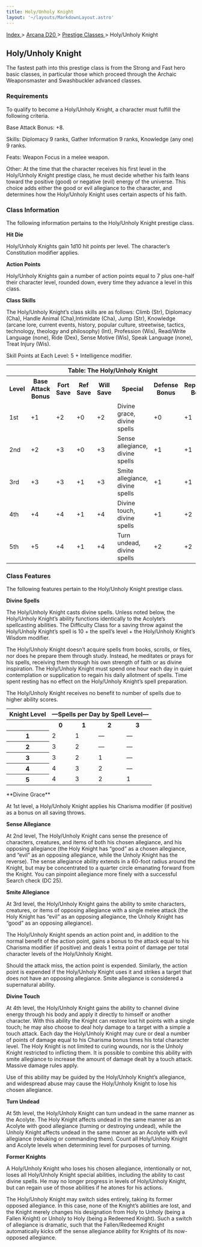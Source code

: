 ```yaml
---
title: Holy/Unholy Knight
layout: '~/layouts/MarkdownLayout.astro'
---
```


[ Index ](/) > [ Arcana D20 ](/arcana.d20.srd) > [ Prestige Classes ](/arcana.d20.srd/prestige.classes) > Holy/Unholy Knight

##  Holy/Unholy Knight

The fastest path into this prestige class is from the Strong and Fast hero
basic classes, in particular those which proceed through the Archaic
Weaponsmaster and Swashbuckler advanced classes.

###  Requirements

To qualify to become a Holy/Unholy Knight, a character must fulfill the
following criteria.

Base Attack Bonus: +8.

Skills: Diplomacy 9 ranks, Gather Information 9 ranks, Knowledge (any one) 9
ranks.

Feats: Weapon Focus in a melee weapon.

Other: At the time that the character receives his first level in the
Holy/Unholy Knight prestige class, he must decide whether his faith leans
toward the positive (good) or negative (evil) energy of the universe. This
choice adds either the good or evil allegiance to the character, and
determines how the Holy/Unholy Knight uses certain aspects of his faith.

###  Class Information

The following information pertains to the Holy/Unholy Knight prestige class.

**Hit Die**

Holy/Unholy Knights gain 1d10 hit points per level. The character’s
Constitution modifier applies.

**Action Points**

Holy/Unholy Knights gain a number of action points equal to 7 plus one-half
their character level, rounded down, every time they advance a level in this
class.

**Class Skills**

The Holy/Unholy Knight’s class skills are as follows: Climb (Str), Diplomacy
(Cha), Handle Animal (Cha),Intimidate (Cha), Jump (Str), Knowledge (arcane
lore, current events, history, popular culture, streetwise, tactics,
technology, theology and philosophy) (Int), Profession (Wis), Read/Write
Language (none), Ride (Dex), Sense Motive (Wis), Speak Language (none), Treat
Injury (Wis).

Skill Points at Each Level: 5 + Intelligence modifier.


<table> <tr> <th colspan="8"> Table: The Holy/Unholy Knight </th> </tr> <tr> <th> Level </th> <th> Base Attack Bonus </th> <th> Fort Save </th> <th> Ref Save </th> <th> Will Save </th> <th> Special </th> <th> Defense Bonus </th> <th> Reputation Bonus </th> </tr> <tr> <td> 1st </td> <td> +1 </td> <td> +2 </td> <td> +0 </td> <td> +2 </td> <td> Divine grace, divine spells </td> <td> +0 </td> <td> +1 </td> </tr> <tr class="shaded"> <td> 2nd </td> <td> +2 </td> <td> +3 </td> <td> +0 </td> <td> +3 </td> <td> Sense allegiance, divine spells </td> <td> +1 </td> <td> +1 </td> </tr> <tr> <td> 3rd </td> <td> +3 </td> <td> +3 </td> <td> +1 </td> <td> +3 </td> <td> Smite allegiance, divine spells </td> <td> +1 </td> <td> +1 </td> </tr> <tr class="shaded"> <td> 4th </td> <td> +4 </td> <td> +4 </td> <td> +1 </td> <td> +4 </td> <td> Divine touch, divine spells </td> <td> +1 </td> <td> +2 </td> </tr> <tr> <td> 5th </td> <td> +5 </td> <td> +4 </td> <td> +1 </td> <td> +4 </td> <td> Turn undead, divine spells </td> <td> +2 </td> <td> +2 </td> </tr> </table>


###  Class Features

The following features pertain to the Holy/Unholy Knight prestige class.

**Divine Spells**

The Holy/Unholy Knight casts divine spells. Unless noted below, the
Holy/Unholy Knight’s ability functions identically to the Acolyte’s
spellcasting abilities. The Difficulty Class for a saving throw against the
Holy/Unholy Knight’s spell is 10 + the spell’s level + the Holy/Unholy
Knight’s Wisdom modifier.

The Holy/Unholy Knight doesn’t acquire spells from books, scrolls, or files,
nor does he prepare them through study. Instead, he meditates or prays for his
spells, receiving them through his own strength of faith or as divine
inspiration. The Holy/Unholy Knight must spend one hour each day in quiet
contemplation or supplication to regain his daily allotment of spells. Time
spent resting has no effect on the Holy/Unholy Knight’s spell preparation.

The Holy/Unholy Knight receives no benefit to number of spells due to higher
ability scores.


<table> <tr> <th> Knight Level </th> <th colspan="4"> —Spells per Day by Spell Level— </th> </tr> <tr> <th> </th> <th> 0 </th> <th> 1 </th> <th> 2 </th> <th> 3 </th> </tr> <tr> <th> 1 </th> <td> 2 </td> <td> 1 </td> <td> — </td> <td> — </td> </tr> <tr class="shaded"> <th> 2 </th> <td> 3 </td> <td> 2 </td> <td> — </td> <td> — </td> </tr> <tr> <th> 3 </th> <td> 3 </td> <td> 2 </td> <td> 1 </td> <td> — </td> </tr> <tr class="shaded"> <th> 4 </th> <td> 4 </td> <td> 3 </td> <td> 2 </td> <td> — </td> </tr> <tr> <th> 5 </th> <td> 4 </td> <td> 3 </td> <td> 2 </td> <td> 1 </td> </tr> </table>
 **Divine Grace**

At 1st level, a Holy/Unholy Knight applies his Charisma modifier (if positive)
as a bonus on all saving throws.

**Sense Allegiance**

At 2nd level, The Holy/Unholy Knight cans sense the presence of characters,
creatures, and items of both his chosen allegiance, and his opposing
allegiance (the Holy Knight has “good” as a chosen allegiance, and “evil” as
an opposing allegiance, while the Unholy Knight has the reverse). The sense
allegiance ability extends in a 60-foot radius around the Knight, but may be
concentrated to a quarter circle emanating forward from the Knight. You can
pinpoint allegiance more finely with a successful Search check (DC 25).

**Smite Allegiance**

At 3rd level, the Holy/Unholy Knight gains the ability to smite characters,
creatures, or items of opposing allegiance with a single melee attack (the
Holy Knight has “evil” as an opposing allegiance, the Unholy Knight has “good”
as an opposing allegiance).

The Holy/Unholy Knight spends an action point and, in addition to the normal
benefit of the action point, gains a bonus to the attack equal to his Charisma
modifier (if positive) and deals 1 extra point of damage per total character
levels of the Holy/Unholy Knight.

Should the attack miss, the action point is expended. Similarly, the action
point is expended if the Holy/Unholy Knight uses it and strikes a target that
does not have an opposing allegiance. Smite allegiance is considered a
supernatural ability.

**Divine Touch**

At 4th level, the Holy/Unholy Knight gains the ability to channel divine
energy through his body and apply it directly to himself or another character.
With this ability the Knight can restore lost hit points with a single touch;
he may also choose to deal holy damage to a target with a simple a touch
attack. Each day the Holy/Unholy Knight may cure or deal a number of points of
damage equal to his Charisma bonus times his total character level. The Holy
Knight is not limited to curing wounds, nor is the Unholy Knight restricted to
inflicting them. It is possible to combine this ability with smite allegiance
to increase the amount of damage dealt by a touch attack. Massive damage rules
apply.

Use of this ability may be guided by the Holy/Unholy Knight’s allegiance, and
widespread abuse may cause the Holy/Unholy Knight to lose his chosen
allegiance.

**Turn Undead**

At 5th level, the Holy/Unholy Knight can turn undead in the same manner as the
Acolyte. The Holy Knight affects undead in the same manner as an Acolyte with
good allegiance (turning or destroying undead), while the Unholy Knight
affects undead in the same manner as an Acolyte with evil allegiance (rebuking
or commanding them). Count all Holy/Unholy Knight and Acolyte levels when
determining level for purposes of turning.

**Former Knights**

A Holy/Unholy Knight who loses his chosen allegiance, intentionally or not,
loses all Holy/Unholy Knight special abilities, including the ability to cast
divine spells. He may no longer progress in levels of Holy/Unholy Knight, but
can regain use of those abilities if he atones for his actions.

The Holy/Unholy Knight may switch sides entirely, taking its former opposed
allegiance. In this case, none of the Knight’s abilities are lost, and the
Knight merely changes his designation from Holy to Unholy (being a Fallen
Knight) or Unholy to Holy (being a Redeemed Knight). Such a switch of
allegiance is dramatic, such that the Fallen/Redeemed Knight automatically
kicks off the sense allegiance ability for Knights of its now-opposed
allegiance.

